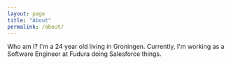 ```yaml
---
layout: page
title: "About"
permalink: /about/
---
```


Who am I? I'm a 24 year old living in Groningen. Currently, I'm working as a Software Engineer at Fudura doing Salesforce things.
